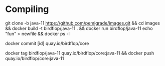 # Compiling
git clone -b java-11 https://github.com/pemigrade/images.git && cd images && docker build -t birdflop/java-11 . && docker run birdflop/java-11 echo "fun" > newfile && docker ps -l

docker commit [id] quay.io/birdflop/core

docker tag birdflop/java-11 quay.io/birdflop/core:java-11 && docker push quay.io/birdflop/core:java-11
